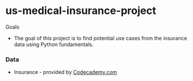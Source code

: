 # us-medical-insurance-project
 
Goals
- The goal of this project is to find potential use cases from the insurance data using Python fundamentals.

### Data
- Insurance - provided by [Codecademy.com](codecademy.com)